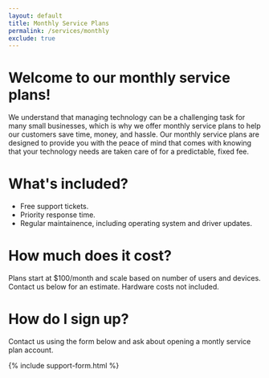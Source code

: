 ```yaml
---
layout: default
title: Monthly Service Plans
permalink: /services/monthly
exclude: true
---
```

# Welcome to our monthly service plans!
We understand that managing technology
can be a challenging task for many small businesses, which is why we offer
monthly service plans to help our customers save time, money, and hassle.
Our monthly service plans are designed to provide you with the peace of mind
that comes with knowing that your technology needs are taken care of for a
predictable, fixed fee.

# What's included?
- Free support tickets.
- Priority response time.
- Regular maintainence, including operating system and driver updates.

# How much does it cost?
Plans start at $100/month and scale based on number of users and devices.
Contact us below for an estimate. Hardware costs not included.

# How do I sign up?
Contact us using the form below and ask about opening a montly service plan account.

{% include support-form.html %}
